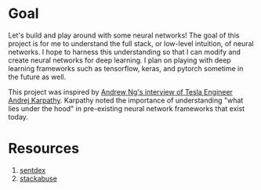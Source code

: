 # Goal
Let's build and play around with some neural networks! The goal of this project is for me to understand the full stack, or low-level intuition, of neural networks. I hope to harness this understanding so that I can modify and create neural networks for deep learning. I plan on playing with deep learning frameworks such as tensorflow, keras, and pytorch sometime in the future as well.

This project was inspired by [Andrew Ng's interview of Tesla Engineer Andrej Karpathy](https://www.youtube.com/watch?v=_au3yw46lcg). Karpathy noted the importance of understanding "what lies under the hood" in pre-existing neural network frameworks that exist today.

# Resources
1. [sentdex](https://www.youtube.com/watch?v=Wo5dMEP_BbI)
2. [stackabuse](https://stackabuse.com/creating-a-neural-network-from-scratch-in-python/)
